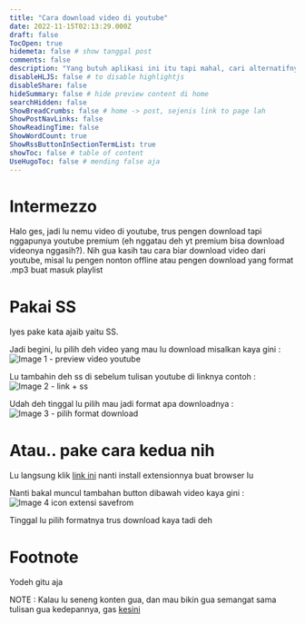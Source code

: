 ```yaml
---
title: "Cara download video di youtube"
date: 2022-11-15T02:13:29.000Z
draft: false
TocOpen: true
hidemeta: false # show tanggal post
comments: false
description: "Yang butuh aplikasi ini itu tapi mahal, cari alternatifnya nih"
disableHLJS: false # to disable highlightjs
disableShare: false
hideSummary: false # hide preview content di home
searchHidden: false
ShowBreadCrumbs: false # home -> post, sejenis link to page lah
ShowPostNavLinks: false
ShowReadingTime: false
ShowWordCount: true
ShowRssButtonInSectionTermList: true
showToc: false # table of content
UseHugoToc: false # mending false aja
---
```

# Intermezzo
Halo ges, jadi lu nemu video di youtube, trus pengen download tapi nggapunya youtube premium (eh nggatau deh yt premium bisa download videonya nggasih?).
Nih gua kasih tau cara biar download video dari youtube, misal lu pengen nonton offline atau pengen download yang format .mp3 buat masuk playlist


# Pakai SS
Iyes pake kata ajaib yaitu SS.

Jadi begini, lu pilih deh video yang mau lu download misalkan kaya gini :
![Image 1 - preview video youtube](https://i.ibb.co/fvjTzTF/Screenshot-2022-11-24-at-09-20-14.png)

Lu tambahin deh ss di sebelum tulisan youtube di linknya contoh : 
![Image 2 - link + ss](https://i.ibb.co/HGj7HYJ/Screenshot-2022-11-24-at-09-21-55.png)

Udah deh tinggal lu pilih mau jadi format apa downloadnya : 
![Image 3 - pilih format download](https://i.ibb.co/S0877m7/Screenshot-2022-11-24-at-09-24-32.png)

# Atau.. pake cara kedua nih
Lu langsung klik [link ini](https://en.savefrom.net/16/user.php) nanti install extensionnya buat browser lu

Nanti bakal muncul tambahan button dibawah video kaya gini :
![Image 4 icon extensi savefrom](https://i.ibb.co/Q6nK8Kk/Screenshot-2022-11-24-at-09-27-20.png)

Tinggal lu pilih formatnya trus download kaya tadi deh


# Footnote

Yodeh gitu aja

NOTE : Kalau lu seneng konten gua, dan mau bikin gua semangat sama tulisan gua kedepannya, gas [kesini](https://sociabuzz.com/muezzaissleeping)